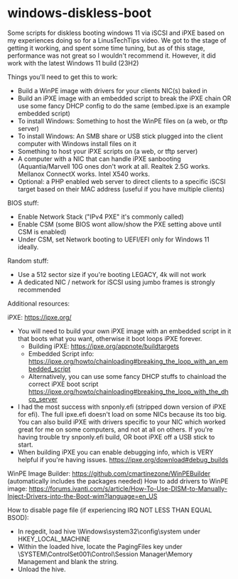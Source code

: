 # windows-diskless-boot
Some scripts for diskless booting windows 11 via iSCSI and iPXE based on my experiences doing so for a LinusTechTips video. We got to the stage of getting it working, and spent some time tuning, but as of this stage, performance was not great so I wouldn't recommend it.
However, it did work with the latest Windows 11 build (23H2)

Things you'll need to get this to work:
- Build a WinPE image with drivers for your clients NIC(s) baked in
- Build an iPXE image with an embedded script to break the iPXE chain OR use some fancy DHCP config to do the same (embed.ipxe is an example embedded script)
- To install Windows: Something to host the WinPE files on (a web, or tftp server)
- To install Windows: An SMB share or USB stick plugged into the client computer with Windows install files on it
- Something to host your iPXE scripts on (a web, or tftp server)
- A computer with a NIC that can handle iPXE sanbooting (Aquantia/Marvell 10G ones don't work at all. Realtek 2.5G works. Mellanox ConnectX works. Intel X540 works.
- Optional: a PHP enabled web server to direct clients to a specific iSCSI target based on their MAC address (useful if you have multiple clients)

BIOS stuff:
- Enable Network Stack ("IPv4 PXE" it's commonly called)
- Enable CSM (some BIOS wont allow/show the PXE setting above until CSM is enabled)
- Under CSM, set Network booting to UEFI/EFI only for Windows 11 ideally.

Random stuff:
- Use a 512 sector size if you're booting LEGACY, 4k will not work
- A dedicated NIC / network for iSCSI using jumbo frames is strongly recommended

Additional resources:

iPXE: https://ipxe.org/ 
- You will need to build your own iPXE image with an embedded script in it that boots what you want, otherwise it boot loops iPXE forever. 
    - Building iPXE: https://ipxe.org/appnote/buildtargets
    - Embedded Script info: https://ipxe.org/howto/chainloading#breaking_the_loop_with_an_embedded_script
    - Alternatively, you can use some fancy DHCP stuffs to chainload the correct iPXE boot script https://ipxe.org/howto/chainloading#breaking_the_loop_with_the_dhcp_server
- I had the most success with snponly.efi (stripped down version of iPXE for efi). The full ipxe.efi doesn't load on some NICs because its too big. You can also build iPXE with drivers specific to your NIC which worked great for me on some computers, and not at all on others. If you're having trouble try snponly.efi build, OR boot iPXE off a USB stick to start.
- When building iPXE you can enable debugging info, which is VERY helpful if you're having issues. https://ipxe.org/download#debug_builds


WinPE Image Builder: https://github.com/cmartinezone/WinPEBuilder (automatically includes the packages needed)
How to add drivers to WinPE image: https://forums.ivanti.com/s/article/How-To-Use-DISM-to-Manually-Inject-Drivers-into-the-Boot-wim?language=en_US

How to disable page file (if experiencing IRQ NOT LESS THAN EQUAL BSOD): 
- In regedit, load hive \Windows\system32\config\system under HKEY_LOCAL_MACHINE
- Within the loaded hive, locate the PagingFiles key under \SYSTEM\ControlSet001\Control\Session Manager\Memory Management and blank the string.
- Unload the hive.